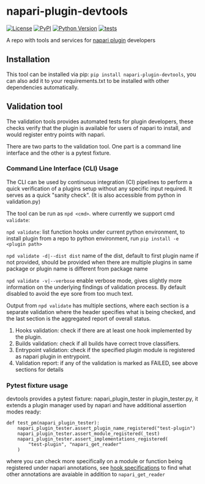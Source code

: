 # napari-plugin-devtools

[![License](https://img.shields.io/pypi/l/napari-plugin-devtools.svg?color=green)](https://github.com/napari/napari-plugin-devtools/raw/main/LICENSE)
[![PyPI](https://img.shields.io/pypi/v/napari-plugin-devtools.svg?color=green)](https://pypi.org/project/napari-plugin-devtools)
[![Python Version](https://img.shields.io/pypi/pyversions/napari-demo.svg?color=green)](https://python.org)
[![tests](https://github.com/napari/napari-plugin-devtools/workflows/CI/badge.svg)](https://github.com/napari/napari-plugin-devtools/actions)

A repo with tools and services for [napari plugin](https://napari.org/docs/dev/plugins/index.html) developers

## Installation
This tool can be installed via pip: `pip install napari-plugin-devtools`, 
you can also add it to your requirements.txt to be installed with other 
dependencies automatically.

## Validation tool
The validation tools provides automated tests for plugin developers, 
these checks verify that the plugin is available for users of napari 
to install, and would register entry points with napari. 

There are two parts to the validation tool. One part is a 
command line interface and the other is a pytest fixture.

### Command Line Interface (CLI) Usage
The CLI can be used by continuous integration (CI) pipelines to perform a 
quick verification of a plugins setup without any specific input required. 
It serves as a quick "sanity check". (It is also accessible from python in validation.py)

The tool can be run as `npd <cmd>`. where currently we support cmd `validate`:

`npd validate`: list function hooks under current python environment, to install plugin from a repo to python 
environment, run `pip install -e <plugin path>`

`npd validate -d|--dist dist` name of the dist, default to first plugin name if not provided, should be provided when 
there are multiple plugins in same package or plugin name is different from package name

`npd validate -v|--verbose` enable verbose mode, gives slightly more information on the underlying 
findings of validation process. By default disabled to avoid the eye sore from too much text.

Output from `npd validate` has multiple sections, where each section is a separate validation where the header
specifies what is being checked, and the last section is the aggregated report of overall status.

1. Hooks validation: check if there are at least one hook implemented by the plugin.
2. Builds validation: check if all builds have correct trove classifiers.
3. Entrypoint validation: check if the specified plugin module is registered as napari plugin in entrypoint.
4. Validation report: if any of the validation is marked as FAILED, see above sections for details



### Pytest fixture usage
devtools provides a pytest fixture: napari_plugin_tester 
in plugin_tester.py, it extends a plugin manager used by napari
and have additional assertion modes ready:
```
def test_pm(napari_plugin_tester):
    napari_plugin_tester.assert_plugin_name_registered("test-plugin")
    napari_plugin_tester.assert_module_registered(_test)
    napari_plugin_tester.assert_implementations_registered(
        "test-plugin", "napari_get_reader"
    )
```
where you can check more specifically on a module or function 
being registered under napari annotations, see 
[hook specifications](https://napari.org/docs/dev/plugins/hook_specifications.html)
to find what other annotations are avaiable in addition to `napari_get_reader`
